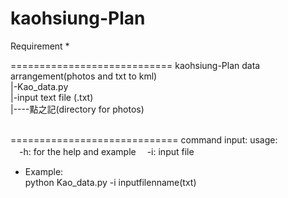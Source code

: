 # kaohsiung-Plan
Requirement
* 

============================
kaohsiung-Plan data arrangement(photos and txt to kml)
</br>
|-Kao_data.py</br>
|-input text file (.txt)</br>
|----點之記(directory for photos)</br>   

=============================
command input:
usage:  
 　-h: for the help and example
 　-i: input file 
  
* Example:<br />
  python Kao_data.py -i inputfilenname(txt)
